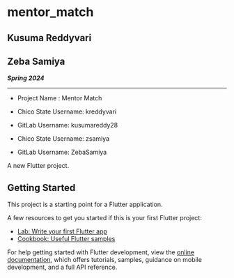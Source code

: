 # mentor_match

## Kusuma Reddyvari
## Zeba Samiya

*__Spring 2024__*

---
-   Project Name : Mentor Match

- Chico State Username: kreddyvari
- GitLab Username: kusumareddy28

- Chico State Username: zsamiya
- GitLab Username: ZebaSamiya



A new Flutter project.

## Getting Started

This project is a starting point for a Flutter application.

A few resources to get you started if this is your first Flutter project:

- [Lab: Write your first Flutter app](https://docs.flutter.dev/get-started/codelab)
- [Cookbook: Useful Flutter samples](https://docs.flutter.dev/cookbook)

For help getting started with Flutter development, view the
[online documentation](https://docs.flutter.dev/), which offers tutorials,
samples, guidance on mobile development, and a full API reference.
